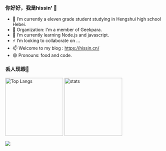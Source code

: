 ### 你好好，我是hissin' 👋

- 🔭 I’m currently a eleven grade student studying in Hengshui high school Hebei.
- 👯 Organization: I'm a member of Geekpara.
- 🌱 I’m currently learning Node.js and javascript.
- ⚡ I’m looking to collaborate on ...
- 📫 Welcome to my blog : https://hissin.cn/
- 😄 Pronouns: food and code.



### 丢人现眼🤔
<img src="https://github-readme-stats.vercel.app/api/top-langs/?username=hissincn&layout=compact&langs_count=8&theme=calm&role=OWNER,COLLABORATOR" alt="Top Langs" height="185px"/> <img src="https://github-readme-stats.vercel.app/api?username=hissincn&count_private=true&theme=calm&show_icons=true&include_all_commits=true&role=OWNER,ORGANIZATION_MEMBER,COLLABORATOR" alt="stats" height="185px">


[![](https://raw.githubusercontent.com/hissincn/hissincn/chat.svg)](https://hissin.cn/)



